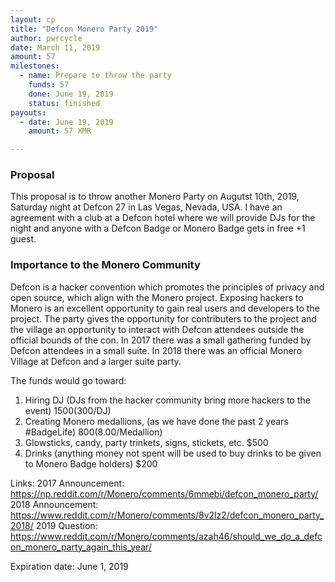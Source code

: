 ```yaml
---
layout: cp
title: "Defcon Monero Party 2019"
author: pwrcycle
date: March 11, 2019
amount: 57
milestones:
  - name: Prepare to throw the party
    funds: 57
    done: June 19, 2019
    status: finished
payouts:
  - date: June 19, 2019
    amount: 57 XMR

---
```

### Proposal ###
This proposal is to throw another Monero Party on Augutst 10th, 2019, Saturday night at Defcon 27 in Las Vegas, Nevada, USA. 
I have an agreement with a club at a Defcon hotel where we will provide DJs for the night and anyone with a Defcon Badge or Monero Badge gets in free +1 guest.

### Importance to the Monero Community ###

Defcon is a hacker convention which promotes the principles of privacy and open source, which align with the Monero project. Exposing hackers to Monero is an excellent opportunity to gain real users and developers to the project. The party gives the opportunity for contributers to the project and the village an opportunity to interact with Defcon attendees outside the official bounds of the con.
In 2017 there was a small gathering funded by Defcon attendees in a small suite.
In 2018 there was an official Monero Village at Defcon and a larger suite party.

The funds would go toward:
1. Hiring DJ (DJs from the hacker community bring more hackers to the event) $1500 ($300/DJ)
2. Creating Monero medallions, (as we have done the past 2 years #BadgeLife) $800 ($8.00/Medallion)
3. Glowsticks, candy, party trinkets, signs, stickets, etc. $500
4. Drinks (anything money not spent will be used to buy drinks to be given to Monero Badge holders) $200

Links:
2017 Announcement: https://np.reddit.com/r/Monero/comments/6mmebi/defcon_monero_party/
2018 Announcement: https://www.reddit.com/r/Monero/comments/8v2lz2/defcon_monero_party_2018/
2019 Question: https://www.reddit.com/r/Monero/comments/azah46/should_we_do_a_defcon_monero_party_again_this_year/

Expiration date: June 1, 2019
